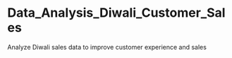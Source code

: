 # Data_Analysis_Diwali_Customer_Sales

Analyze Diwali sales data to improve customer experience and sales
